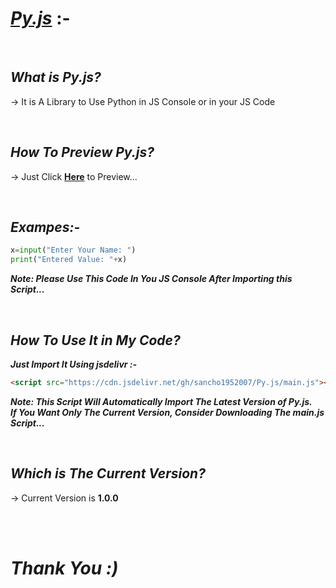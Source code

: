 # *[Py.js](https://sancho1952007.github.io/Py.js/)* :-

<br>

## *What is Py.js?*
-> It is A Library to Use Python in JS Console or in your JS Code

<br>

## *How To Preview Py.js?*
-> Just Click **[Here](https://sancho1952007.github.io/Py.js/)** to Preview...

<br>

## *Exampes:-*
```python
x=input("Enter Your Name: ")
print("Entered Value: "+x)
```

***Note: Please Use This Code In You JS Console After Importing this Script...***

<br>

## *How To Use It in My Code?*
***Just Import It Using jsdelivr :-***
```html
<script src="https://cdn.jsdelivr.net/gh/sancho1952007/Py.js/main.js"></script>
```
***Note: This Script Will Automatically Import The Latest Version of Py.js.<br>If You Want Only The Current Version, Consider Downloading The main.js Script...***

<br>

## *Which is The Current Version?*
-> Current Version is **1.0.0**

<br><br>

# *Thank You :)*
